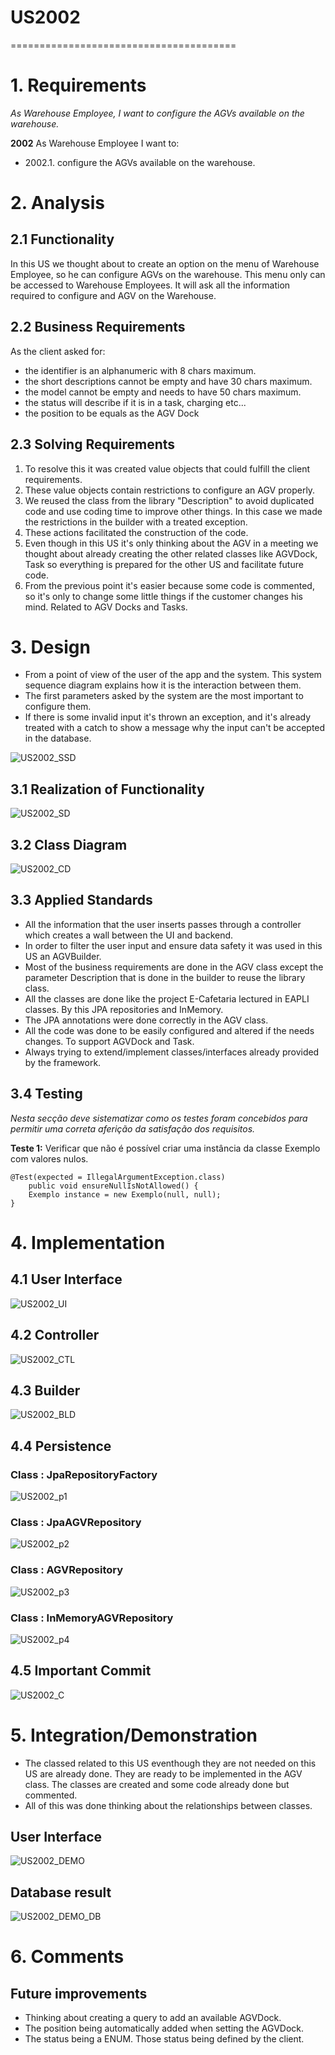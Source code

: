 # US2002
=======================================

# 1. Requirements

*As Warehouse Employee, I want to configure the AGVs available on the warehouse.*

**2002** As Warehouse Employee I want to:

 - 2002.1. configure the AGVs available on the warehouse.
 
# 2. Analysis

## 2.1 Functionality

In this US we thought about to create an option on the menu of Warehouse Employee, so he can configure AGVs on the warehouse.
This menu only can be accessed to Warehouse Employees.
It will ask all the information required to configure and AGV on the Warehouse.

## 2.2 Business Requirements
As the client asked for:
 - the identifier is an alphanumeric with 8 chars maximum.
 - the short descriptions cannot be empty and have 30 chars maximum.
 - the model cannot be empty and needs to have 50 chars maximum.
 - the status will describe if it is in a task, charging etc...
 - the position to be equals as the AGV Dock

## 2.3 Solving Requirements

1. To resolve this it was created value objects that could fulfill the client requirements.
2. These value objects contain restrictions to configure an AGV properly.
3. We reused the class from the library "Description" to avoid duplicated code and use coding time to improve other things.
In this case we made the restrictions in the builder with a treated exception.
4. These actions facilitated the construction of the code.
5. Even though in this US it's only thinking about the AGV in a meeting we thought about 
already creating the other related classes like AGVDock, Task so everything is prepared for the other US and 
facilitate future code. 
6. From the previous point it's easier because some code is commented, so it's only to change some little things
if the customer changes his mind. Related to AGV Docks and Tasks. 

# 3. Design

- From a point of view of the user of the app and the system. 
This system sequence diagram explains how it is the interaction between them.
- The first parameters asked by the system are the most important to configure them.
- If there is some invalid input it's thrown an exception, and it's already treated
with a catch to show a message why the input can't be accepted in the database.

![US2002_SSD](US2002_SSD.svg)

## 3.1 Realization of Functionality

![US2002_SD](US2002_SD.svg)


## 3.2 Class Diagram

![US2002_CD](US2002_CD.svg)


## 3.3 Applied Standards

- All the information that the user inserts passes through a controller which creates a wall between the UI and backend.
- In order to filter the user input and ensure data safety it was used in this US an AGVBuilder.
- Most of the business requirements are done in the AGV class except the parameter Description
that is done in the builder to reuse the library class.
- All the classes are done like the project E-Cafetaria lectured in EAPLI classes.
By this JPA repositories and InMemory.
- The JPA annotations were done correctly in the AGV class.
- All the code was done to be easily configured and altered if the needs changes. To support AGVDock and Task.
- Always trying to extend/implement classes/interfaces already provided by the framework.

## 3.4 Testing

*Nesta secção deve sistematizar como os testes foram concebidos para permitir uma correta aferição da satisfação dos requisitos.*

**Teste 1:** Verificar que não é possível criar uma instância da classe Exemplo com valores nulos.

	@Test(expected = IllegalArgumentException.class)
		public void ensureNullIsNotAllowed() {
		Exemplo instance = new Exemplo(null, null);
	}

# 4. Implementation

## 4.1 User Interface

![US2002_UI](US2002_UI.png)

## 4.2 Controller 

![US2002_CTL](US2002_CTL.png)

## 4.3 Builder

![US2002_BLD](US2002_BLD.png)

## 4.4 Persistence

### Class : JpaRepositoryFactory
![US2002_p1](US2002_p1.png)

### Class : JpaAGVRepository
![US2002_p2](US2002_p2.png)

### Class : AGVRepository
![US2002_p3](US2002_p3.png)

### Class : InMemoryAGVRepository
![US2002_p4](US2002_p4.png)

## 4.5 Important Commit

![US2002_C](US2002_C.png)


# 5. Integration/Demonstration

- The classed related to this US eventhough they are not needed on this US are already done. 
They are ready to be implemented in the AGV class. The classes are created and some code already done but commented.
- All of this was done thinking about the relationships between classes.

## User Interface

![US2002_DEMO](US2002_DEMO.png)

## Database result

![US2002_DEMO_DB](US2002_DEMO_DB.png)

# 6. Comments

## Future improvements
- Thinking about creating a query to add an available AGVDock.
- The position being automatically added when setting the AGVDock. 
- The status being a ENUM. Those status being defined by the client. 
